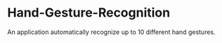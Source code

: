 # Hand-Gesture-Recognition
An application automatically recognize up to 10 different hand gestures.
